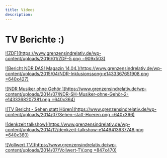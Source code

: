 ```yaml
---
title: Videos
description: 
---
```

# TV Berichte :)

[![ZDF](https://www.grenzensindrelativ.de/wp-content/uploads/2016/01/ZDF-5.png =909x503)](http://www.zdf.de/ZDFmediathek/beitrag/video/2650818/Kunst-bewegt#/beitrag/video/2650818/Kunst-bewegt)

[![Bericht NDR DAS! Magazin 14.04.](https://www.grenzensindrelativ.de/wp-content/uploads/2015/04/NDR-Inklusionssong-e1433367651908.png =640x427)](https://www.youtube.com/watch?v=BPQpJT0kyMw)

[![NDR Musiker ohne Gehör ](https://www.grenzensindrelativ.de/wp-content/uploads/2014/07/NDR-SH-Musiker-ohne-Gehör-2-e1433368207381.png =640x364)](https://www.youtube.com/watch?v=7RohEwmDdXY)

[![TV Bericht - Sehen statt Hören](https://www.grenzensindrelativ.de/wp-content/uploads/2014/07/Sehen-statt-Hoeren.png =640x366)](https://www.youtube.com/watch?v=XCACmrTMky8)

[![denkzeit talkshow](https://www.grenzensindrelativ.de/wp-content/uploads/2014/12/denkzeit-talkshow-e1449413637748.png =640x360)](http://www.br.de/mediathek/video/sendungen/denkzeit/talk-im-max-100.html)

[![Vollwert TV](https://www.grenzensindrelativ.de/wp-content/uploads/2014/07/Vollwert-TV.png =847x470)](https://www.youtube.com/watch?v=LlIbuEv-7AM)
